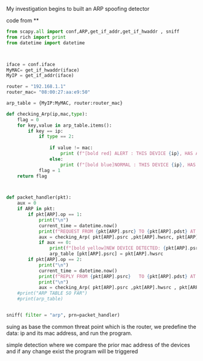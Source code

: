 My investigation begins to built an ARP spoofing detector


code from **
```python
from scapy.all import conf,ARP,get_if_addr,get_if_hwaddr , sniff
from rich import print
from datetime import datetime



iface = conf.iface
MyMAC= get_if_hwaddr(iface)
MyIP = get_if_addr(iface)

router = "192.168.1.1"
router_mac= "08:00:27:aa:e9:50"

arp_table = {MyIP:MyMAC, router:router_mac}

def checking_Arp(ip,mac,type):
    flag = 0
    for key,value in arp_table.items():
        if key == ip:
            if type == 2:
            
                if value != mac:
                    print (f"[bold red] ALERT : THIS DEVICE {ip}, HAS A DIFFERENT MAC FROM THE ORIGINAL (TABLE,NEW): {value} != {mac} [/bold red]" )
                else:
                    print (f"[bold blue]NORMAL : THIS DEVICE {ip}, HAS THE MAC FROM THE ORIGINAL (TABLE,NEW): {value} == {mac} --- SAFE [/bold blue]" )
            flag = 1
    return flag 



def packet_handler(pkt):
    aux = 0
    if ARP in pkt:
        if pkt[ARP].op == 1:
            print("\n")
            current_time = datetime.now()
            print(f"REQUEST FROM {pkt[ARP].psrc} TO {pkt[ARP].pdst} AT {current_time.strftime("%H:%M:%S")}")
            aux = checking_Arp( pkt[ARP].psrc ,pkt[ARP].hwsrc, pkt[ARP].op)
            if aux == 0:
                print(f"[bold yellow]NEW DEVICE DETECTED: {pkt[ARP].psrc} WITH THIS MAC ADDRESS {pkt[ARP].hwsrc} --- UPDATING ARP TABLE [/bold yellow]")
                arp_table [pkt[ARP].psrc] = pkt[ARP].hwsrc
        if pkt[ARP].op == 2:
            print("\n")
            current_time = datetime.now()
            print(f"REPLY FROM {pkt[ARP].psrc}   TO {pkt[ARP].pdst} AT {current_time.strftime("%H:%M:%S")}...CHECKING ARP TABLE")
            print("\n")
            aux = checking_Arp( pkt[ARP].psrc ,pkt[ARP].hwsrc , pkt[ARP].op)
    #print("ARP TABLE SO FAR")
    #print(arp_table)


sniff( filter = "arp", prn=packet_handler)
```


suing as base the common threat point which is the router, we predefine the data: ip and its mac address, and run the program.

simple detection where we compare the prior mac address of the devices and if any change exist the program will be triggered


